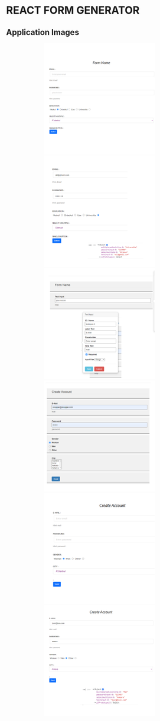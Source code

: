 # REACT FORM GENERATOR

## Application Images

<p align="center">
<a href="https://github.com/gulsen28/React-Form-Generator/blob/main/images/formGenerator1.jpg" target="_blank">
<img src="https://github.com/gulsen28/React-Form-Generator/blob/main/images/formGenerator1.jpg" width="300" style="max-width:100%;"></a>
  
 <a href="https://github.com/gulsen28/React-Form-Generator/blob/main/images/formGenerator2.jpg" target="_blank">
<img src="https://github.com/gulsen28/React-Form-Generator/blob/main/images/formGenerator2.jpg" width="300" style="max-width:100%;"></a>
  
 <a href="https://github.com/gulsen28/React-Form-Generator/blob/main/images/formGenerator3.jpg" target="_blank">
<img src="https://github.com/gulsen28/React-Form-Generator/blob/main/images/formGenerator3.jpg" width="300" style="max-width:100%;"></a>
  
 <a href="https://github.com/gulsen28/React-Form-Generator/blob/main/images/formGenerator4.jpg" target="_blank">
<img src="https://github.com/gulsen28/React-Form-Generator/blob/main/images/formGenerator4.jpg" width="300" style="max-width:100%;"></a>
  
  <a href="https://github.com/gulsen28/React-Form-Generator/blob/main/images/formGenerator5.jpg" target="_blank">
<img src="https://github.com/gulsen28/React-Form-Generator/blob/main/images/formGenerator5.jpg" width="300" style="max-width:100%;"></a>
  
 <a href="https://github.com/gulsen28/React-Form-Generator/blob/main/images/formGenerator6.jpg" target="_blank">
<img src="https://github.com/gulsen28/React-Form-Generator/blob/main/images/formGenerator6.jpg" width="300" style="max-width:100%;"></a>

</p>
